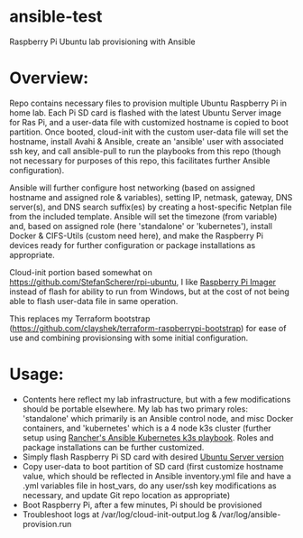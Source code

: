 # ansible-test
Raspberry Pi Ubuntu lab provisioning with Ansible

# Overview: 
Repo contains necessary files to provision multiple Ubuntu Raspberry Pi in home lab. Each Pi SD card is flashed with the latest Ubuntu Server image for Ras Pi, and a user-data file with customized hostname is copied to boot partition. Once booted, cloud-init with the custom user-data file will set the hostname, install Avahi & Ansible, create an 'ansible' user with associated ssh key, and call ansible-pull to run the playbooks from this repo (though not necessary for purposes of this repo, this facilitates further Ansible configuration).

Ansible will further configure host networking (based on assigned hostname and assigned role & variables), setting IP, netmask, gateway, DNS server(s), and DNS search suffix(es) by creating a host-specific Netplan file from the included template.  Ansible will set the timezone (from variable) and, based on assigned role (here 'standalone' or 'kubernetes'), install Docker & CIFS-Utils (custom need here), and make the Raspberry Pi devices ready for further configuration or package installations as appropriate.

Cloud-init portion based somewhat on https://github.com/StefanScherer/rpi-ubuntu, I like [Raspberry Pi Imager](https://www.raspberrypi.org/documentation/installation/installing-images/) instead of flash for ability to run from Windows, but at the cost of not being able to flash user-data file in same operation.

This replaces my Terraform bootstrap (https://github.com/clayshek/terraform-raspberrypi-bootstrap) for ease of use and combining provisionsing with some initial configuration.

# Usage:
- Contents here reflect my lab infrastructure, but with a few modifications should be portable elsewhere. My lab has two primary roles: 'standalone' which primarily is an Ansible control node, and misc Docker containers, and 'kubernetes' which is a 4 node k3s cluster (further setup using [Rancher's Ansible Kubernetes k3s playbook](https://github.com/rancher/k3s-ansible). Roles and package installations can be further customized.
- Simply flash Raspberry Pi SD card with desired [Ubuntu Server version](https://ubuntu.com/download/raspberry-pi)
- Copy user-data to boot partition of SD card (first customize hostname value, which should be reflected in Ansible inventory.yml file and have a .yml variables file in host_vars, do any user/ssh key modifications as necessary, and update Git repo location as appropriate)
- Boot Raspberry Pi, after a few minutes, Pi should be provisioned 
- Troubleshoot logs at /var/log/cloud-init-output.log & /var/log/ansible-provision.run
